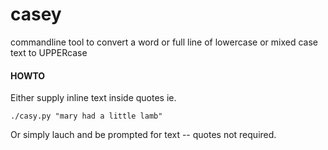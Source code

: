 # casey
commandline tool to convert a word or full line of lowercase or mixed case text to UPPERcase


#### HOWTO


Either supply inline text inside quotes ie.




`./casy.py "mary had a little lamb"`


Or simply lauch and be prompted for text -- quotes not required.
